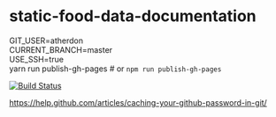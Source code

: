 # static-food-data-documentation

GIT_USER=atherdon \
  CURRENT_BRANCH=master \
  USE_SSH=true \
  yarn run publish-gh-pages # or `npm run publish-gh-pages`

  [![Build Status](https://travis-ci.org/GroceriStar/static-food-data-documentation.svg?branch=master)](https://travis-ci.org/GroceriStar/static-food-data-documentation)


https://help.github.com/articles/caching-your-github-password-in-git/
